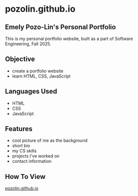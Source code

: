 # pozolin.github.io
## Emely Pozo-Lin's Personal Portfolio

This is my personal portfolio website, built as a part of Software Engineering, Fall 2025.

## Objective
- create a portfolio website
- learn HTML, CSS, JavaScript

## Languages Used
- HTML
- CSS
- JavaScript

## Features
- cool picture of me as the background
- short bio
- my CS skills
- projects I've worked on
- contact information

## How To View
[pozolin.github.io](pozolin.github.io)